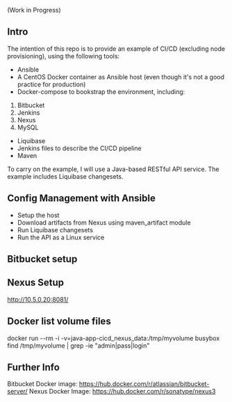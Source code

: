 (Work in Progress)

## Intro

The intention of this repo is to provide an example of CI/CD (excluding node provisioning), using the following tools:
* Ansible
* A CentOS Docker container as Ansible host (even though it's not a good practice for production)
* Docker-compose to bookstrap the environment, including:
1. Bitbucket
1. Jenkins
1. Nexus
1. MySQL
* Liquibase
* Jenkins files to describe the CI/CD pipeline
* Maven

To carry on the example, I will use a Java-based RESTful API service.
The example includes Liquibase changesets.

## Config Management with Ansible

* Setup the host
* Download artifacts from Nexus using maven_artifact module
* Run Liquibase changesets
* Run the API as a Linux service

## Bitbucket setup

## Nexus Setup

http://10.5.0.20:8081/

## Docker list volume files

docker run --rm -i -v=java-app-cicd_nexus_data:/tmp/myvolume busybox find /tmp/myvolume | grep -ie "admin\|pass\|login"


## Further Info

Bitbucket Docker image: https://hub.docker.com/r/atlassian/bitbucket-server/
Nexus Docker Image: https://hub.docker.com/r/sonatype/nexus3